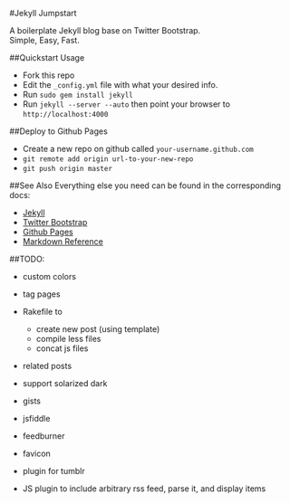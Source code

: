 #Jekyll Jumpstart

A boilerplate Jekyll blog base on Twitter Bootstrap.   
Simple, Easy, Fast.

##Quickstart Usage
- Fork this repo
- Edit the `_config.yml` file with what your desired info.
- Run `sudo gem install jekyll`
- Run `jekyll --server --auto` then point your browser to `http://localhost:4000`

##Deploy to Github Pages
- Create a new repo on github called `your-username.github.com`
- `git remote add origin url-to-your-new-repo`
- `git push origin master`

##See Also
Everything else you need can be found in the corresponding docs:
- [Jekyll](https://github.com/mojombo/jekyll)
- [Twitter Bootstrap](http://twitter.github.com/bootstrap/)
- [Github Pages](http://help.github.com/pages/)
- [Markdown Reference](http://daringfireball.net/projects/markdown/syntax)

##TODO:
- custom colors
- tag pages

- Rakefile to
  - create new post (using template)
  - compile less files
  - concat js files

- related posts
- support solarized dark
- gists
- jsfiddle
- feedburner
- favicon
- plugin for tumblr
- JS plugin to include arbitrary rss feed, parse it, and display items

